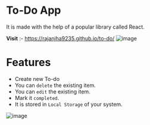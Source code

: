 # To-Do App
It is made with the help of a popular library called React.

**Visit** :- https://rajanjha9235.github.io/to-do/
![image](https://github.com/rajanjha9235/to-do/assets/138964806/96212f7e-dca3-4954-9141-bc3abcafae96)

# Features
- Create new To-do
- You can `delete` the existing item.
- You can `edit` the existing item.
- Mark it `completed`.
- It is stored in `Local Storage` of your system.

![image](https://github.com/rajanjha9235/to-do/assets/138964806/68602abc-c9c3-483f-93d2-87cd30e141be)
